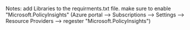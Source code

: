 Notes:
add Libraries to the requirments.txt file.
make sure to enable "Microsoft.PolicyInsights" (Azure portal --> Subscriptions --> Settings --> Resource Providers -->  regester "Microsoft.PolicyInsights")
